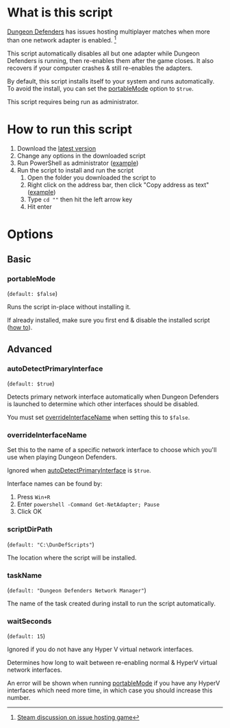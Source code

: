# What is this script
[Dungeon Defenders](https://store.steampowered.com/app/65800/Dungeon_Defenders/) has issues hosting multiplayer matches when more than one network adapter is enabled. [^1]

This script automatically disables all but one adapter while Dungeon Defenders is running, then re-enables them after the game closes. It also recovers if your computer crashes & still re-enables the adapters.

By default, this script installs itself to your system and runs automatically. To avoid the install, you can set the [portableMode](#portablemode) option to `$true`.

This script requires being run as administrator.

# How to run this script
1. Download the [latest version](https://github.com/Gkjsdll/DunDefNetManager/releases)
2. Change any options in the downloaded script
3. Run PowerShell as administrator ([example](https://learn.microsoft.com/en-us/powershell/scripting/windows-powershell/starting-windows-powershell?view=powershell-7.3#with-administrative-privileges-run-as-administrator))
4. Run the script to install and run the script
    1. Open the folder you downloaded the script to
    2. Right click on the address bar, then click "Copy address as text" ([example](copy-address-as-text.png))
    2. Type `cd ""` then hit the left arrow key 
    3. Hit enter

# Options

## Basic

### portableMode
(`default: $false`)

Runs the script in-place without installing it.

If already installed, make sure you first end & disable the installed script ([how to](https://www.makeuseof.com/disable-scheduled-tasks-windows-10/)).

## Advanced

### autoDetectPrimaryInterface
(`default: $true`)

Detects primary network interface automatically when Dungeon Defenders is launched to determine which other interfaces should be disabled.

You must set [overrideInterfaceName](#overrideinterfacename) when setting this to `$false`.

### overrideInterfaceName
Set this to the name of a specific network interface to choose which you'll use when playing Dungeon Defenders.

Ignored when [autoDetectPrimaryInterface](#autoDetectPrimaryInterface) is  `$true`.

Interface names can be found by:
1. Press `Win+R`
2. Enter `powershell -Command Get-NetAdapter; Pause`
3. Click OK

### scriptDirPath
(`default: "C:\DunDefScripts"`)

The location where the script will be installed.

### taskName
(`default: "Dungeon Defenders Network Manager"`)

The name of the task created during install to run the script automatically.

### waitSeconds
(`default: 15`)

Ignored if you do not have any Hyper V virtual network interfaces.

Determines how long to wait between re-enabling normal & HyperV virtual network interfaces.

An error will be shown when running [portableMode](#portablemode) if you have any HyperV interfaces which need more time, in which case you should increase this number.

[^1]: [Steam discussion on issue hosting game](https://steamcommunity.com/app/65800/discussions/0/617320628261238972/)